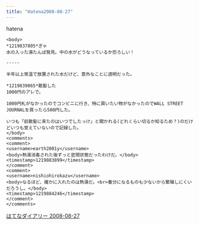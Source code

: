 ```yaml
---
title: "Hatena2008-08-27"
---
```


hatena

```
<body>
*1219837805*ぎゃ
水の入った湯たんぽ発見。中の水がどうなっているか恐ろしい！

-----

半年以上常温で放置された水だけど、意外なことに透明だった。

*1219839065*散髪した
1000円のアレで。

1000円札がなかったのでコンビニに行き、特に買いたい物がなかったのでWALL STREET JOURNALを買ったら500円した。

いつも「前散髪に来たのはいつでしたっけ」と聞かれる(どれくらい切るか知るため？)のだけどいつも覚えていないので記録した。
</body>
<comments>
<comment>
<username>earth2001y</username>
<body>熱湯消毒された後ずっと密閉状態だったわけだ。</body>
<timestamp>1219883899</timestamp>
</comment>
<comment>
<username>nishiohirokazu</username>
<body>なるほど、確かに入れたのは熱湯だ。<br>養分になるものも少ないから繁殖しにくいだろうし。</body>
<timestamp>1219884246</timestamp>
</comment>
</comments>
```


[はてなダイアリー 2008-08-27](https://nishiohirokazu.hatenadiary.org/archive/2008/08/27)